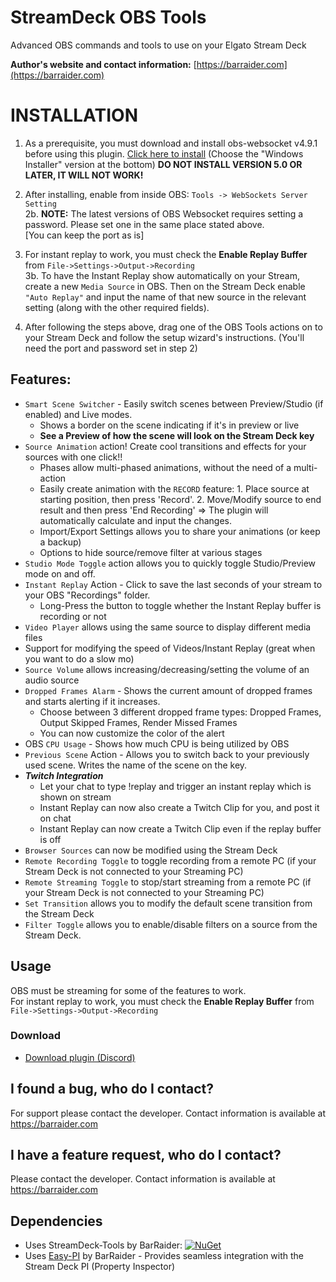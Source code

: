 # StreamDeck OBS Tools
 Advanced OBS commands and tools to use on your Elgato Stream Deck

**Author's website and contact information:** [https://barraider.com](https://barraider.com)

# INSTALLATION
1. As a prerequisite, you must download and install obs-websocket v4.9.1 before using this plugin. [Click here to install]( https://github.com/Palakis/obs-websocket/releases/tag/4.9.1) (Choose the "Windows Installer" version at the bottom) 
**DO NOT INSTALL VERSION 5.0 OR LATER, IT WILL NOT WORK!**

2. After installing, enable from inside OBS: `Tools -> WebSockets Server Setting`  
2b. **NOTE:** The latest versions of OBS Websocket requires setting a password. Please set one in the same place stated above.  
[You can keep the port as is]  

3. For instant replay to work, you must check the **Enable Replay Buffer** from `File->Settings->Output->Recording`    
3b. To have the Instant Replay show automatically on your Stream, create a new `Media Source` in OBS. Then on the Stream Deck enable `"Auto Replay"` and input the name of that new source in the relevant setting (along with the other required fields).

4. After  following the steps above, drag one of the OBS Tools actions on to your Stream Deck and follow the setup wizard's instructions. (You'll need the port and password set in step 2)

## Features:
- `Smart Scene Switcher`  - Easily switch scenes between Preview/Studio (if enabled)  and Live modes. 
  - Shows a border on the scene indicating if it's in preview or live
  - **See a Preview of how the scene will look on the Stream Deck key**
- `Source Animation` action! Create cool transitions and effects for your sources with one click!! 
    - Phases allow multi-phased animations, without the need of a multi-action
	- Easily create animation with the `RECORD` feature: 1. Place source at starting position, then press 'Record'. 2. Move/Modify source to end result and then press 'End Recording' => The plugin will automatically calculate and input the changes.
	- Import/Export Settings allows you to share your animations (or keep a backup)
    - Options to hide source/remove filter at various stages
- `Studio Mode Toggle` action allows you to quickly toggle Studio/Preview mode on and off.
- `Instant Replay` Action - Click to save the last seconds of your stream to your OBS "Recordings" folder.
  - Long-Press the button to toggle whether the Instant Replay buffer is recording or not
- `Video Player` allows using the same source to display different media files
- Support for modifying the speed of Videos/Instant Replay (great when you want to do a slow mo)
- `Source Volume` allows increasing/decreasing/setting the volume of an audio source
- `Dropped Frames Alarm` - Shows the current amount of dropped frames and starts alerting if it increases.
  - Choose between 3 different dropped frame types: Dropped Frames, Output Skipped Frames, Render Missed Frames
  - You can now customize the color of the alert
- OBS `CPU Usage` - Shows how much CPU is being utilized by OBS
- `Previous Scene` Action - Allows you to switch back to your previously used scene. Writes the name of the scene on the key.
- ***Twitch Integration***
	- Let your chat to type !replay and trigger an instant replay which is shown on stream
    - Instant Replay can now also create a Twitch Clip for you, and post it on chat
    - Instant Replay can now create a Twitch Clip even if the replay buffer is off
- `Browser Sources` can now be modified using the Stream Deck
- `Remote Recording Toggle` to toggle recording from a remote PC (if your Stream Deck is not connected to your Streaming PC)
- `Remote Streaming Toggle` to stop/start streaming from a remote PC (if your Stream Deck is not connected to your Streaming PC)
- `Set Transition` allows you to modify the default scene transition from the Stream Deck
- `Filter Toggle` allows you to enable/disable filters on a source from the Stream Deck.



## Usage
OBS must be streaming for some of the features to work.  
For instant replay to work, you must check the **Enable Replay Buffer** from `File->Settings->Output->Recording`

### Download

* [Download plugin (Discord)](http://discord.barraider.com)

## I found a bug, who do I contact?
For support please contact the developer. Contact information is available at https://barraider.com

## I have a feature request, who do I contact?
Please contact the developer. Contact information is available at https://barraider.com

## Dependencies
* Uses StreamDeck-Tools by BarRaider: [![NuGet](https://img.shields.io/nuget/v/streamdeck-tools.svg?style=flat)](https://www.nuget.org/packages/streamdeck-tools)
* Uses [Easy-PI](https://github.com/BarRaider/streamdeck-easypi) by BarRaider - Provides seamless integration with the Stream Deck PI (Property Inspector) 